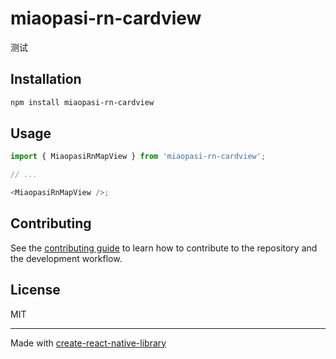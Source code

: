 # miaopasi-rn-cardview

测试

## Installation

```sh
npm install miaopasi-rn-cardview
```

## Usage

```js
import { MiaopasiRnMapView } from 'miaopasi-rn-cardview';

// ...

<MiaopasiRnMapView />;
```

## Contributing

See the [contributing guide](CONTRIBUTING.md) to learn how to contribute to the repository and the development workflow.

## License

MIT

---

Made with [create-react-native-library](https://github.com/callstack/react-native-builder-bob)

